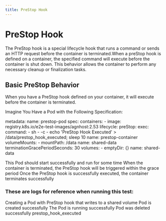 ```yaml
---
title: PreStop Hook
---
```


# PreStop Hook

The PreStop hook is a special lifecycle hook that runs a command or sends an HTTP request before the container is terminated.When a preStop hook is defined on a container, the specified command will execute before the container is shut down. This behavior allows the container to perform any necessary cleanup or finalization tasks.


## Basic PreStop Behavior

When you have a PreStop hook defined on your container, it will execute before the container is terminated.

Imagine You Have a Pod with the Following Specification:

metadata:
    name: prestop-pod
  spec:
    containers:
    - image: registry.k8s.io/e2e-test-images/agnhost:2.53
      lifecycle:
        preStop:
          exec:
            command:
            - sh
            - -c
            - echo 'PreStop Hook Executed' > /data/prestop_hook_executed; sleep 10
      name: prestop-container
      volumeMounts:
      - mountPath: /data
        name: shared-data
    terminationGracePeriodSeconds: 30
    volumes:
    - emptyDir: {}
      name: shared-data
  
This Pod should start successfully and run for some time
When the container is terminated, the PreStop hook will be triggered within the grace period
Once the PreStop hook is successfully executed, the container terminates successfully


### These are logs for reference when running this test:

Creating a Pod with PreStop hook that writes to a shared volume
Pod is created successfully
The Pod is running successfully
Pod was deleted successfully
prestop_hook_executed


<!-- init_container_failing -->

